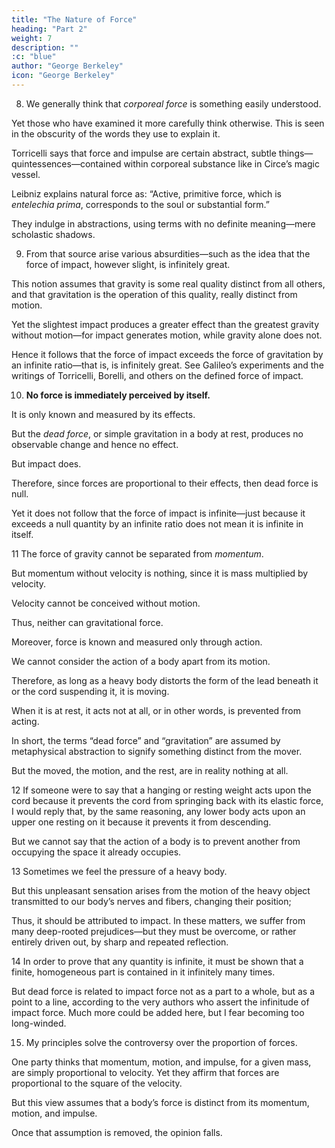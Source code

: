 ```yaml
---
title: "The Nature of Force"
heading: "Part 2"
weight: 7
description: ""
:c: "blue"
author: "George Berkeley"
icon: "George Berkeley"
---
```




8. We generally think that *corporeal force* is something easily understood.

Yet those who have examined it more carefully think otherwise. This is seen in the obscurity of the words they use to explain it. 

Torricelli says that force and impulse are certain abstract, subtle things—quintessences—contained within corporeal substance like in Circe’s magic vessel. 

Leibniz explains natural force as: “Active, primitive force, which is *entelechia prima*, corresponds to the soul or substantial form.” 

<!-- See *Acta Eruditorum*, Leipzig. -->

They indulge in abstractions, using terms with no definite meaning—mere scholastic shadows.

<!-- Many other examples could be drawn from modern authors, enough to show that metaphysical abstractions have not entirely given way to mechanics and experiment, and that they still burden philosophers with a vain task. -->

9. From that source arise various absurdities—such as the idea that the force of impact, however slight, is infinitely great. 

This notion assumes that gravity is some real quality distinct from all others, and that gravitation is the operation of this quality, really distinct from motion.

Yet the slightest impact produces a greater effect than the greatest gravity without motion—for impact generates motion, while gravity alone does not.

Hence it follows that the force of impact exceeds the force of gravitation by an infinite ratio—that is, is infinitely great. See Galileo’s experiments and the writings of Torricelli, Borelli, and others on the defined force of impact.


10. **No force is immediately perceived by itself.**

It is only known and measured by its effects.

But the *dead force*, or simple gravitation in a body at rest, produces no observable change and hence no effect.

But impact does.

Therefore, since forces are proportional to their effects, then dead force is null.

Yet it does not follow that the force of impact is infinite—just because it exceeds a null quantity by an infinite ratio does not mean it is infinite in itself.


11 The force of gravity cannot be separated from *momentum*.

But momentum without velocity is nothing, since it is mass multiplied by velocity.

Velocity cannot be conceived without motion.

Thus, neither can gravitational force. 

Moreover, force is known and measured only through action.

We cannot consider the action of a body apart from its motion.

Therefore, as long as a heavy body distorts the form of the lead beneath it or the cord suspending it, it is moving.

When it is at rest, it acts not at all, or in other words, is prevented from acting.

In short, the terms “dead force” and “gravitation” are assumed by metaphysical abstraction to signify something distinct from the mover.

But the moved, the motion, and the rest, are in reality nothing at all.


12 If someone were to say that a hanging or resting weight acts upon the cord because it prevents the cord from springing back with its elastic force, I would reply that, by the same reasoning, any lower body acts upon an upper one resting on it because it prevents it from descending. 

But we cannot say that the action of a body is to prevent another from occupying the space it already occupies.


13 Sometimes we feel the pressure of a heavy body.

But this unpleasant sensation arises from the motion of the heavy object transmitted to our body’s nerves and fibers, changing their position; 

Thus, it should be attributed to impact. In these matters, we suffer from many deep-rooted prejudices—but they must be overcome, or rather entirely driven out, by sharp and repeated reflection.


14 In order to prove that any quantity is infinite, it must be shown that a finite, homogeneous part is contained in it infinitely many times. 

But dead force is related to impact force not as a part to a whole, but as a point to a line, according to the very authors who assert the infinitude of impact force. Much more could be added here, but I fear becoming too long-winded.


15. My principles solve the controversy over the proportion of forces.

One party thinks that momentum, motion, and impulse, for a given mass, are simply proportional to velocity. Yet they affirm that forces are proportional to the square of the velocity. 

But this view assumes that a body’s force is distinct from its momentum, motion, and impulse.

Once that assumption is removed, the opinion falls.

 <!-- From the foregoing principles, notable disputes can be resolved which have greatly occupied learned minds.  -->

